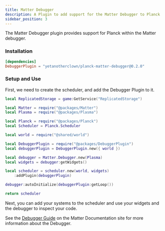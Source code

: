 ```yaml
---
title: Matter Debugger
description: A Plugin to add support for the Matter Debugger to Planck
sidebar_position: 3
---
```


The Matter Debugger plugin provides support for Planck within the Matter
debugger.

### Installation

```toml title="wally.toml"
[dependencies]
DebuggerPlugin = "yetanotherclown/planck-matter-debugger@0.2.0"
```

### Setup and Use

First, we need to create the scheduler, and add the Debugger Plugin to it.

```lua title="src/shared/scheduler.luau"
local ReplicatedStorage = game:GetService("ReplicatedStorage")

local Matter = require("@packages/Matter")
local Plasma = require("@packages/Plasma")

local Planck = require("@packages/Planck")
local Scheduler = Planck.Scheduler

local world = require("@shared/world")

local DebuggerPlugin = require("@packages/DebuggerPlugin")
local debuggerPlugin = DebuggerPlugin.new({ world })

local debugger = Matter.Debugger.new(Plasma)
local widgets = debugger:getWidgets()

local scheduler = scheduler.new(world, widgets)
    :addPlugin(debuggerPlugin)

debugger:autoInitialize(debuggerPlugin:getLoop())

return scheduler
```

Next, you can add your systems to the scheduler and use your widgets and the debugger to inspect your code.

See the [Debugger Guide](https://matter-ecs.github.io/matter/docs/Guides/MatterDebugger) on the Matter Documentation site for more information about the Debugger.